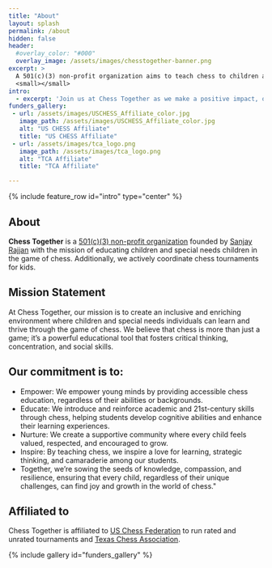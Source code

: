 ```yaml
---
title: "About"
layout: splash
permalink: /about
hidden: false
header:
  #overlay_color: "#000"
  overlay_image: /assets/images/chesstogether-banner.png
excerpt: >
  A 501(c)(3) non-profit organization aims to teach chess to children and special needs children<br />
  <small></small>
intro: 
  - excerpt: 'Join us at Chess Together as we make a positive impact, one move at a time! ♟️🌟'
funders_gallery:
 - url: /assets/images/USCHESS_Affiliate_color.jpg
   image_path: /assets/images/USCHESS_Affiliate_color.jpg
   alt: "US CHESS Affiliate"
   title: "US CHESS Affiliate"
 - url: /assets/images/tca_logo.png
   image_path: /assets/images/tca_logo.png
   alt: "TCA Affiliate"
   title: "TCA Affiliate"

---
```


{% include feature_row id="intro" type="center" %}

## About
__Chess Together__ is a [501(c)(3) non-profit organization](https://apps.irs.gov/pub/epostcard/dl/FinalLetter_99-1300100_CHESSTOGETHER_02122024_00.pdf) founded by [Sanjay Rajjan](/founder) with the mission of educating children and special needs children in the game of chess. Additionally, we actively coordinate chess tournaments for kids. 

## Mission Statement

At Chess Together, our mission is to create an inclusive and enriching environment where children and special needs individuals can learn and thrive through the game of chess. We believe that chess is more than just a game; it’s a powerful educational tool that fosters critical thinking, concentration, and social skills.

## Our commitment is to:

* Empower: We empower young minds by providing accessible chess education, regardless of their abilities or backgrounds.
* Educate: We introduce and reinforce academic and 21st-century skills through chess, helping students develop cognitive abilities and enhance their learning experiences.
* Nurture: We create a supportive community where every child feels valued, respected, and encouraged to grow.
* Inspire: By teaching chess, we inspire a love for learning, strategic thinking, and camaraderie among our students.
* Together, we’re sowing the seeds of knowledge, compassion, and resilience, ensuring that every child, regardless of their unique challenges, can find joy and growth in the world of chess."


## Affiliated to
Chess Together is affiliated to [US Chess Federation](https://new.uschess.org/) to run rated and unrated tournaments and [Texas Chess Association](https://texaschess.org/).

{% include gallery id="funders_gallery" %}

